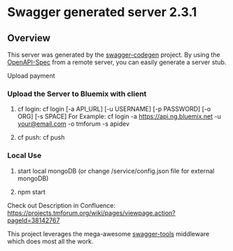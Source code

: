 # Swagger generated server 2.3.1

## Overview
This server was generated by the [swagger-codegen](https://github.com/swagger-api/swagger-codegen) project.  By using the [OpenAPI-Spec](https://github.com/OAI/OpenAPI-Specification) from a remote server, you can easily generate a server stub.

Upload payment

### Upload the Server to Bluemix with client

1) cf login:
  cf login [-a API_URL] [-u USERNAME] [-p PASSWORD] [-o ORG] [-s SPACE]
  For Example:
  cf login -a https://api.ng.bluemix.net -u your@email.com -o tmforum -s apidev


2) cf push:
  cf push

### Local Use

1) start local mongoDB (or change /service/config.json file for external mongoDB)

2) npm start

Check out Description in Confluence:
https://projects.tmforum.org/wiki/pages/viewpage.action?pageId=38142767

This project leverages the mega-awesome [swagger-tools](https://github.com/apigee-127/swagger-tools) middleware which does most all the work.

